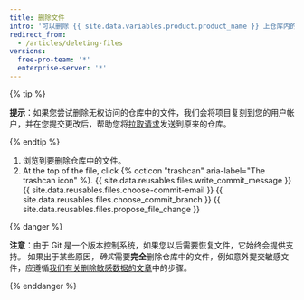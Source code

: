 ```yaml
---
title: 删除文件
intro: '可以删除 {{ site.data.variables.product.product_name }} 上仓库内的任何文件。'
redirect_from:
  - /articles/deleting-files
versions:
  free-pro-team: '*'
  enterprise-server: '*'
---
```


{% tip %}

**提示**：如果您尝试删除无权访问的仓库中的文件，我们会将项目复刻到您的用户帐户，并在您提交更改后，帮助您将[拉取请求](/articles/about-pull-requests)发送到原来的仓库。

{% endtip %}

1. 浏览到要删除仓库中的文件。
2. At the top of the file, click
{% octicon "trashcan" aria-label="The trashcan icon" %}.
{{ site.data.reusables.files.write_commit_message }}
{{ site.data.reusables.files.choose-commit-email }}
{{ site.data.reusables.files.choose_commit_branch }}
{{ site.data.reusables.files.propose_file_change }}

{% danger %}

**注意**：由于 Git 是一个版本控制系统，如果您以后需要恢复文件，它始终会提供支持。 如果出于某些原因，*确实*需要**完全**删除仓库中的文件，例如意外提交敏感文件，应遵循[我们有关删除敏感数据的文章](/articles/removing-sensitive-data-from-a-repository)中的步骤。

{% enddanger %}
